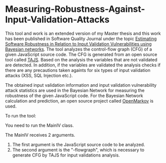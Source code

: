 # Measuring-Robustness-Against-Input-Validation-Attacks

This tool and work is an extended version of my Master thesis and this work has been published in Software Quality Journal under the topic [Estimating Software Robustness in Relation to Input Validation Vulnerabilities using Bayesian networks](https://github.com/ekincanufuktepe/ekincanufuktepe.github.io/blob/master/publication/2017_SQJ.pdf). The tool analyzes the control-flow graph (CFG) of a given JavaScript source code. The CFG is generated from an open source tool called [TAJS](https://github.com/cs-au-dk/TAJS). Based on the analysis the variables that are not validated are detected. In addition, if the variables are validated the analysis checks if there are any precautions taken againts for six types of input validation attacks (XSS, SQL Injection etc.).

The obtained input validation information and input validation vulnerability attack statistics are used in the Bayesian Network for measuring the robustness of the given JavaScript code. For the Bayesian Network calculation and prediction, an open source project called [OpenMarkov](http://www.openmarkov.org/) is used.

To run the tool:

You need to run the MainIV class.

The MainIV receives 2 arguments.
1) The first argument is the JavaScript source code to be analyzed.
2) The second argument is the "-flowgraph", which is necessary to generate CFG by TAJS for input validations analysis.
